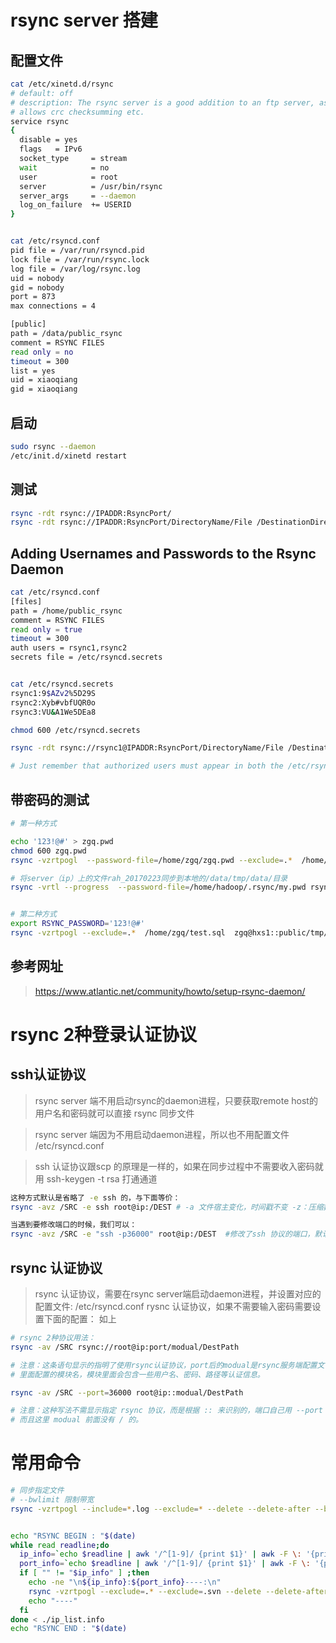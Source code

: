 # rsync server 搭建

## 配置文件

```bash
cat /etc/xinetd.d/rsync
# default: off
# description: The rsync server is a good addition to an ftp server, as it \
# allows crc checksumming etc.
service rsync
{
  disable = yes
  flags   = IPv6
  socket_type     = stream
  wait            = no
  user            = root
  server          = /usr/bin/rsync
  server_args     = --daemon
  log_on_failure  += USERID
}


cat /etc/rsyncd.conf
pid file = /var/run/rsyncd.pid
lock file = /var/run/rsync.lock
log file = /var/log/rsync.log
uid = nobody
gid = nobody
port = 873
max connections = 4

[public]
path = /data/public_rsync
comment = RSYNC FILES
read only = no
timeout = 300
list = yes
uid = xiaoqiang
gid = xiaoqiang
```

## 启动

```bash
sudo rsync --daemon
/etc/init.d/xinetd restart

```

## 测试
```bash
rsync -rdt rsync://IPADDR:RsyncPort/
rsync -rdt rsync://IPADDR:RsyncPort/DirectoryName/File /DestinationDirectory/
```

## Adding Usernames and Passwords to the Rsync Daemon
```bash
cat /etc/rsyncd.conf
[files]
path = /home/public_rsync
comment = RSYNC FILES
read only = true
timeout = 300
auth users = rsync1,rsync2
secrets file = /etc/rsyncd.secrets


cat /etc/rsyncd.secrets
rsync1:9$AZv2%5D29S
rsync2:Xyb#vbfUQR0o
rsync3:VU&A1We5DEa8

chmod 600 /etc/rsyncd.secrets

rsync -rdt rsync://rsync1@IPADDR:RsyncPort/DirectoryName/File /DestinationDirectory/

# Just remember that authorized users must appear in both the /etc/rsyncd.conf and the /etc/rsyncd.secrets files.

```

## 带密码的测试

```bash
# 第一种方式

echo '123!@#' > zgq.pwd
chmod 600 zgq.pwd
rsync -vzrtpogl  --password-file=/home/zgq/zgq.pwd --exclude=.*  /home/zgq/test.sql  zgq@hxs1::public/tmp/

# 将server（ip）上的文件rah_20170223同步到本地的/data/tmp/data/目录
rsync -vrtl --progress  --password-file=/home/hadoop/.rsync/my.pwd rsync1@ip::files/collect/rah_20170223.d /data/tmp/data/


# 第二种方式
export RSYNC_PASSWORD='123!@#'
rsync -vzrtpogl --exclude=.*  /home/zgq/test.sql  zgq@hxs1::public/tmp/

```

## 参考网址

> https://www.atlantic.net/community/howto/setup-rsync-daemon/

# rsync 2种登录认证协议

## ssh认证协议

> rsync server 端不用启动rsync的daemon进程，只要获取remote host的用户名和密码就可以直接 rsync 同步文件

> rsync server 端因为不用启动daemon进程，所以也不用配置文件 /etc/rsyncd.conf

> ssh 认证协议跟scp 的原理是一样的，如果在同步过程中不需要收入密码就 用 ssh-keygen -t rsa 打通通道

```bash
这种方式默认是省略了 -e ssh 的，与下面等价：  
rsync -avz /SRC -e ssh root@ip:/DEST # -a 文件宿主变化，时间戳不变 -z：压缩数据传输  

当遇到要修改端口的时候，我们可以：  
rsync -avz /SRC -e "ssh -p36000" root@ip:/DEST  #修改了ssh 协议的端口，默认是22
```

## rsync 认证协议

> rsync 认证协议，需要在rsync server端启动daemon进程，并设置对应的配置文件: /etc/rsyncd.conf
> rysnc 认证协议，如果不需要输入密码需要设置下面的配置： 如上

```bash
# rsync 2种协议用法：  
rsync -av /SRC rsync://root@ip:port/modual/DestPath  

# 注意：这条语句显示的指明了使用rsync认证协议，port后的modual是rsync服务端配置文件rsyncd.conf  
# 里面配置的模块名，模块里面会包含一些用户名、密码、路径等认证信息。  

rsync -av /SRC --port=36000 root@ip::modual/DestPath  

# 注意：这种写法不需显示指定 rsync 协议，而是根据 :: 来识别的，端口自己用 --port 指定。  
# 而且这里 modual 前面没有 / 的。

```

# 常用命令

```bash
# 同步指定文件
# --bwlimit 限制带宽
rsync -vzrtpogl --include=*.log --exclude=* --delete --delete-after --bwlimit=2049 -e ssh xxx@port:/data/logs/  dest_path


echo "RSYNC BEGIN : "$(date)
while read readline;do
  ip_info=`echo $readline | awk '/^[1-9]/ {print $1}' | awk -F \: '{print $1}'`
  port_info=`echo $readline | awk '/^[1-9]/ {print $1}' | awk -F \: '{print $2}'`
  if [ "" != "$ip_info" ] ;then
    echo -ne "\n${ip_info}:${port_info}----:\n"
    rsync -vzrtpogl --exclude=.* --exclude=.svn --delete --delete-after -e "ssh -p${port_info}" /data/webroot/ root@${ip_info}:/data/webroot/
    echo "----"
  fi 
done < ./ip_list.info
echo "RSYNC END : "$(date)

```